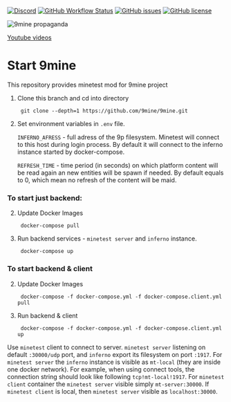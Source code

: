 [![Discord](https://img.shields.io/discord/337985133569114113?style=for-the-badge)](https://discord.gg/CNfmukrP45)
[![GitHub Workflow Status](https://img.shields.io/github/workflow/status/9mine/9mine/Minetest%20Container%20Image?style=for-the-badge)](https://github.com/9mine/9mine/actions)
[![GitHub issues](https://img.shields.io/github/issues/9mine/9mine?style=for-the-badge)](https://github.com/9mine/9mine/issues)
[![GitHub license](https://img.shields.io/github/license/9mine/9mine?style=for-the-badge)](https://github.com/9mine/9mine/blob/master/LICENSE)

![9mine propaganda](https://i.ibb.co/GFFmzVf/9mine-propaganda.png)

[Youtube videos](https://www.youtube.com/channel/UCUlxMr2nWAaJDhcPdeR_jbg/videos?view_as=subscriber)

# Start 9mine



This repository provides minetest mod for 9mine project

1. Clone this branch and cd into directory

        git clone --depth=1 https://github.com/9mine/9mine.git

2. Set environment variables in `.env` file.

    `INFERNO_AFRESS` - full adress of the 9p filesystem. Minetest will connect to this host during login process. By default it will connect to the inferno instance started by docker-compose.

    `REFRESH_TIME` - time period (in seconds) on which platform content will be read again an new entities will be spawn if needed. By default equals to 0, which mean no refresh of the content will be maid.

### To start just backend:

2. Update Docker Images

        docker-compose pull

3. Run backend services - `minetest server` and `inferno` instance. 
        
        docker-compose up

### To start backend & client

2. Update Docker Images 

        docker-compose -f docker-compose.yml -f docker-compose.client.yml pull

3. Run backend & client 

        docker-compose -f docker-compose.yml -f docker-compose.client.yml up

      
Use `minetest` client to connect to server. `minetest server` listening on default `:30000/udp` port, and `inferno` export its filesystem on port `:1917`. For `minetest server` the `inferno` instance is visible as `mt-local` (they are inside one docker network). For example, when using connect tools, the connection string should look like following `tcp!mt-local!1917`. For `minetest client` container the `minetest server` visible simply  `mt-server:30000`. If `minetest client` is local, then `minetest server` visible as `localhost:30000`.
